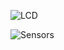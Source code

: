 
![LCD](https://github.com/kate-pla/Treasure-Bank/assets/115516204/56ac5317-7afb-456a-b05d-72af17007d60)

![Sensors](https://github.com/kate-pla/Treasure-Bank/assets/115516204/db0303b1-cf19-4bce-af44-fef7780056bd)
